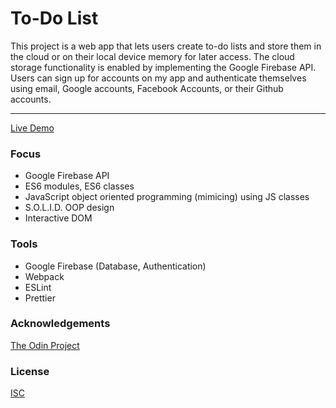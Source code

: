 # To-Do List
This project is a web app that lets users create to-do lists and store them in the cloud 
or on their local device memory for later access. The cloud storage functionality is enabled
by implementing the Google Firebase API. Users can sign up for accounts on my app and 
authenticate themselves using email, Google accounts, Facebook Accounts, or their 
Github accounts.


<hr/>

[Live Demo](https://jonro2955.github.io/odin_javascript_4_todo_list/)

### Focus  
- Google Firebase API 
- ES6 modules, ES6 classes
- JavaScript object oriented programming (mimicing) using JS classes
- S.O.L.I.D. OOP design
- Interactive DOM 

### Tools 
- Google Firebase (Database, Authentication)
- Webpack
- ESLint
- Prettier
 
### Acknowledgements

[The Odin Project](https://www.theodinproject.com/)

### License

[ISC](https://opensource.org/licenses/ISC)